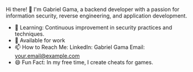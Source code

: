 Hi there! 👋
I'm Gabriel Gama, a backend developer with a passion for information security, reverse engineering, and application development.

- 🌱 Learning: Continuous improvement in security practices and techniques.
- 💼 Available for work
- 📫 How to Reach Me:
LinkedIn: Gabriel Gama
Email: your.email@example.com
- 😄 Fun Fact: In my free time, I create cheats for games.
